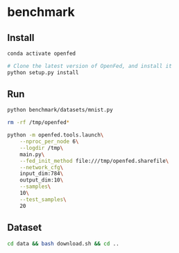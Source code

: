 # benchmark

## Install

```bash
conda activate openfed

# Clone the latest version of OpenFed, and install it
python setup.py install
```

## Run

```bash
python benchmark/datasets/mnist.py

rm -rf /tmp/openfed*

python -m openfed.tools.launch\
    --nproc_per_node 6\
    --logdir /tmp\
    main.py\
    --fed_init_method file:///tmp/openfed.sharefile\
    --network_cfg\
    input_dim:784\
    output_dim:10\
    --samples\
    10\
    --test_samples\
    20
```

## Dataset

```bash
cd data && bash download.sh && cd ..
```